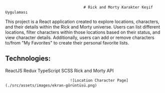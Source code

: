                                        # Rick and Morty Karakter Keşif Uygulaması

This project is a React application created to explore locations, characters, and their details within the Rick and Morty universe. Users can list different locations, filter characters within those locations based on their status, and view character details. Additionally, users can add or remove characters to/from "My Favorites" to create their personal favorite lists.

## Technologies:

ReactJS
Redux
TypeScript
SCSS
Rick and Morty API

                                 ![Location Character Page](./src/assets/images/ekran-görüntüsü.png)
